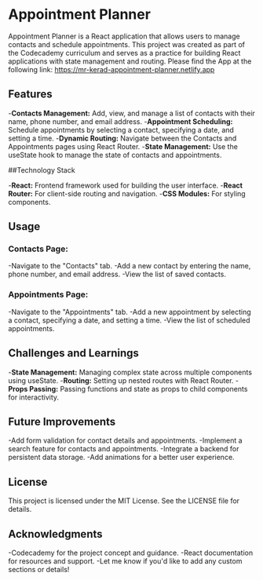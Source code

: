 # Appointment Planner

Appointment Planner is a React application that allows users to manage contacts and schedule appointments. This project was created as part of the Codecademy curriculum and serves as a practice for building React applications with state management and routing.
Please find the App at the following link: https://mr-kerad-appointment-planner.netlify.app

## Features

-**Contacts Management:** Add, view, and manage a list of contacts with their name, phone number, and email address.
-**Appointment Scheduling:** Schedule appointments by selecting a contact, specifying a date, and setting a time.
-**Dynamic Routing:** Navigate between the Contacts and Appointments pages using React Router.
-**State Management:** Use the useState hook to manage the state of contacts and appointments.

##Technology Stack

-**React:** Frontend framework used for building the user interface.
-**React Router:** For client-side routing and navigation.
-**CSS Modules:** For styling components.

## Usage

### Contacts Page:

-Navigate to the "Contacts" tab.
-Add a new contact by entering the name, phone number, and email address.
-View the list of saved contacts.

### Appointments Page:

-Navigate to the "Appointments" tab.
-Add a new appointment by selecting a contact, specifying a date, and setting a time.
-View the list of scheduled appointments.

## Challenges and Learnings

-**State Management:** Managing complex state across multiple components using useState.
-**Routing:** Setting up nested routes with React Router.
-**Props Passing:** Passing functions and state as props to child components for interactivity.

## Future Improvements

-Add form validation for contact details and appointments.
-Implement a search feature for contacts and appointments.
-Integrate a backend for persistent data storage.
-Add animations for a better user experience.

## License

This project is licensed under the MIT License. See the LICENSE file for details.

## Acknowledgments

-Codecademy for the project concept and guidance.
-React documentation for resources and support.
-Let me know if you'd like to add any custom sections or details!